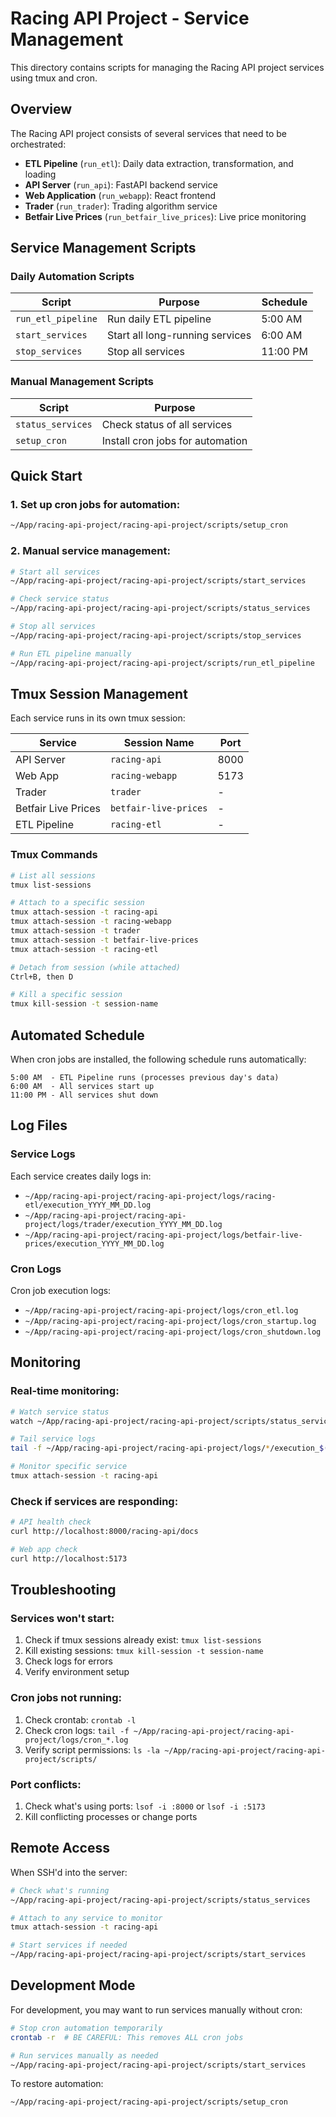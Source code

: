 # Racing API Project - Service Management

This directory contains scripts for managing the Racing API project services using tmux and cron.

## Overview

The Racing API project consists of several services that need to be orchestrated:

- **ETL Pipeline** (`run_etl`): Daily data extraction, transformation, and loading
- **API Server** (`run_api`): FastAPI backend service 
- **Web Application** (`run_webapp`): React frontend
- **Trader** (`run_trader`): Trading algorithm service
- **Betfair Live Prices** (`run_betfair_live_prices`): Live price monitoring

## Service Management Scripts

### Daily Automation Scripts

| Script | Purpose | Schedule |
|--------|---------|----------|
| `run_etl_pipeline` | Run daily ETL pipeline | 5:00 AM |
| `start_services` | Start all long-running services | 6:00 AM |
| `stop_services` | Stop all services | 11:00 PM |

### Manual Management Scripts

| Script | Purpose |
|--------|---------|
| `status_services` | Check status of all services |
| `setup_cron` | Install cron jobs for automation |

## Quick Start

### 1. Set up cron jobs for automation:
```bash
~/App/racing-api-project/racing-api-project/scripts/setup_cron
```

### 2. Manual service management:
```bash
# Start all services
~/App/racing-api-project/racing-api-project/scripts/start_services

# Check service status
~/App/racing-api-project/racing-api-project/scripts/status_services

# Stop all services
~/App/racing-api-project/racing-api-project/scripts/stop_services

# Run ETL pipeline manually
~/App/racing-api-project/racing-api-project/scripts/run_etl_pipeline
```

## Tmux Session Management

Each service runs in its own tmux session:

| Service | Session Name | Port |
|---------|--------------|------|
| API Server | `racing-api` | 8000 |
| Web App | `racing-webapp` | 5173 |
| Trader | `trader` | - |
| Betfair Live Prices | `betfair-live-prices` | - |
| ETL Pipeline | `racing-etl` | - |

### Tmux Commands

```bash
# List all sessions
tmux list-sessions

# Attach to a specific session
tmux attach-session -t racing-api
tmux attach-session -t racing-webapp
tmux attach-session -t trader
tmux attach-session -t betfair-live-prices
tmux attach-session -t racing-etl

# Detach from session (while attached)
Ctrl+B, then D

# Kill a specific session
tmux kill-session -t session-name
```

## Automated Schedule

When cron jobs are installed, the following schedule runs automatically:

```
5:00 AM  - ETL Pipeline runs (processes previous day's data)
6:00 AM  - All services start up
11:00 PM - All services shut down
```

## Log Files

### Service Logs
Each service creates daily logs in:
- `~/App/racing-api-project/racing-api-project/logs/racing-etl/execution_YYYY_MM_DD.log`
- `~/App/racing-api-project/racing-api-project/logs/trader/execution_YYYY_MM_DD.log`
- `~/App/racing-api-project/racing-api-project/logs/betfair-live-prices/execution_YYYY_MM_DD.log`

### Cron Logs
Cron job execution logs:
- `~/App/racing-api-project/racing-api-project/logs/cron_etl.log`
- `~/App/racing-api-project/racing-api-project/logs/cron_startup.log`
- `~/App/racing-api-project/racing-api-project/logs/cron_shutdown.log`

## Monitoring

### Real-time monitoring:
```bash
# Watch service status
watch ~/App/racing-api-project/racing-api-project/scripts/status_services

# Tail service logs
tail -f ~/App/racing-api-project/racing-api-project/logs/*/execution_$(date +%Y_%m_%d).log

# Monitor specific service
tmux attach-session -t racing-api
```

### Check if services are responding:
```bash
# API health check
curl http://localhost:8000/racing-api/docs

# Web app check
curl http://localhost:5173
```

## Troubleshooting

### Services won't start:
1. Check if tmux sessions already exist: `tmux list-sessions`
2. Kill existing sessions: `tmux kill-session -t session-name`
3. Check logs for errors
4. Verify environment setup

### Cron jobs not running:
1. Check crontab: `crontab -l`
2. Check cron logs: `tail -f ~/App/racing-api-project/racing-api-project/logs/cron_*.log`
3. Verify script permissions: `ls -la ~/App/racing-api-project/racing-api-project/scripts/`

### Port conflicts:
1. Check what's using ports: `lsof -i :8000` or `lsof -i :5173`
2. Kill conflicting processes or change ports

## Remote Access

When SSH'd into the server:
```bash
# Check what's running
~/App/racing-api-project/racing-api-project/scripts/status_services

# Attach to any service to monitor
tmux attach-session -t racing-api

# Start services if needed
~/App/racing-api-project/racing-api-project/scripts/start_services
```

## Development Mode

For development, you may want to run services manually without cron:

```bash
# Stop cron automation temporarily
crontab -r  # BE CAREFUL: This removes ALL cron jobs

# Run services manually as needed
~/App/racing-api-project/racing-api-project/scripts/start_services
```

To restore automation:
```bash
~/App/racing-api-project/racing-api-project/scripts/setup_cron
```
